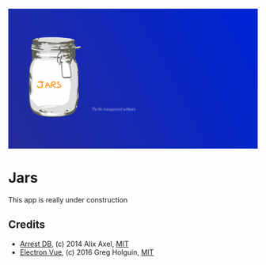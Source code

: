 ![Sweet promotional banner](design/readme.png)

# Jars

This app is really under construction

## Credits

* [Arrest DB](https://github.com/alixaxel/ArrestDB), (c) 2014 Alix Axel, [MIT](https://github.com/alixaxel/ArrestDB/blob/master/LICENSE)
* [Electron Vue](https://github.com/SimulatedGREG/electron-vue), (c) 2016 Greg Holguin, [MIT](https://github.com/SimulatedGREG/electron-vue/blob/master/LICENSE.md)